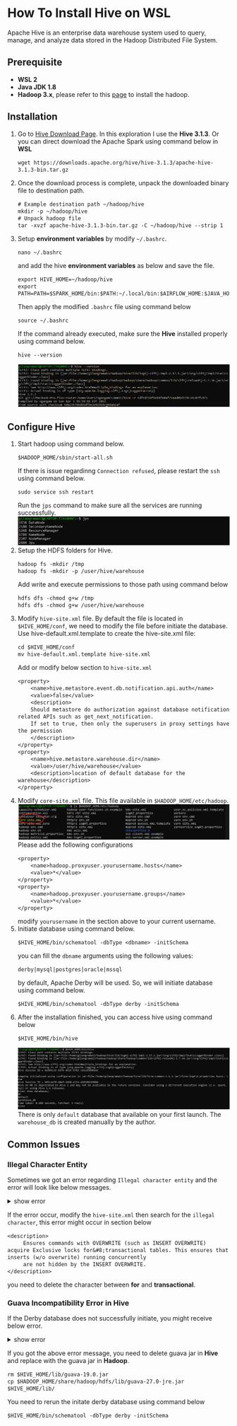 # How To Install Hive on WSL
Apache Hive is an enterprise data warehouse system used to query, manage, and analyze data stored in the Hadoop Distributed File System.

## Prerequisite
- __WSL 2__
- __Java JDK 1.8__
- __Hadoop 3.x__, please refer to this [page](../hadoop-installation-on-wsl/README.md) to install the hadoop.

## Installation
1. Go to [Hive Download Page](https://hive.apache.org/downloads.html). In this exploration I use the __Hive 3.1.3__. Or you can direct download the Apache Spark using command below in __WSL__
    ```
    wget https://downloads.apache.org/hive/hive-3.1.3/apache-hive-3.1.3-bin.tar.gz

    ```
2. Once the download process is complete, unpack the downloaded binary file to destination path.
    ```
    # Example destination path ~/hadoop/hive
    mkdir -p ~/hadoop/hive
    # Unpack hadoop file
    tar -xvzf apache-hive-3.1.3-bin.tar.gz -C ~/hadoop/hive --strip 1
    ```
3. Setup __environment variables__ by modify `~/.bashrc`.
    ```
    nano ~/.bashrc
    ```
    and add the hive __environment variables__ as below and save the file.
    ```
    export HIVE_HOME=~/hadoop/hive
    export PATH=PATH=$SPARK_HOME/bin:$PATH:~/.local/bin:$AIRFLOW_HOME:$JAVA_HOME:$JAVA_HOME/bin:$HADOOP_HOME/bin:$HADOOP_HOME/sbin:$HIVE_HOME/bin
    ```
    Then apply the modified `.bashrc` file using command below
    ```
    source ~/.bashrc
    ```
    If the command already executed, make sure the __Hive__ installed properly using command below.
    ```
    hive --version
    ```
    ![hive version](images/Screenshot1.png)

## Configure Hive
1. Start hadoop using command below.
    ```
    $HADOOP_HOME/sbin/start-all.sh
    ```
    If there is issue regardinng `Connection refused`, please restart the `ssh` using command below.
    ```
    sudo service ssh restart
    ```
    Run the `jps` command to make sure all the services are running successfully.</br>
    ![run jps](images/Screenshot2.png)</br>
2. Setup the HDFS folders for Hive.
    ```
    hadoop fs -mkdir /tmp 
    hadoop fs -mkdir -p /user/hive/warehouse 
    ```
    Add write and execute permissions to those path using command below
    ```
    hdfs dfs -chmod g+w /tmp
    hdfs dfs -chmod g+w /user/hive/warehouse
    ```
3. Modify `hive-site.xml` file. By default the file is located in `$HIVE_HOME/conf`, we need to modify the file before initiate the database. Use hive-default.xml.template to create the hive-site.xml file:
    ```
    cd $HIVE_HOME/conf
    mv hive-default.xml.template hive-site.xml
    ```
    Add or modify below section to `hive-site.xml`
    ```
    <property>
        <name>hive.metastore.event.db.notification.api.auth</name>
        <value>false</value>
        <description>
        Should metastore do authorization against database notification related APIs such as get_next_notification.
        If set to true, then only the superusers in proxy settings have the permission
        </description>
    </property>
    <property>
        <name>hive.metastore.warehouse.dir</name>
        <value>/user/hive/warehouse</value>
        <description>location of default database for the warehouse</description>
    </property>
    ```
4. Modify `core-site.xml` file. This file available in `$HADOOP_HOME/etc/hadoop`. </br>
![core-site.xml](images/Screenshot3.png)</br>
    Please add the following configurations
    ```
    <property>
        <name>hadoop.proxyuser.yourusername.hosts</name>
        <value>*</value>
    </property>
    <property>
        <name>hadoop.proxyuser.yourusername.groups</name>
        <value>*</value>
    </property>
    ```
    modify `yourusername` in the section above to your current username.
5. Initiate database using command below.
    ```
    $HIVE_HOME/bin/schematool -dbType <dbname> -initSchema
    ```
    you can fill the `dbname` arguments using the following values:
    ```
    derby|mysql|postgres|oracle|mssql
    ```
    by default, Apache Derby will be used. So, we will initiate database using command below.
    ```
    $HIVE_HOME/bin/schematool -dbType derby -initSchema
    ```
6. After the installation finished, you can access hive using command below
    ```
    $HIVE_HOME/bin/hive
    ```
    ![core-site.xml](images/Screenshot4.png)</br>
    There is only `default` database that available on your first launch. The `warehouse_db` is created manually by the author.

## Common Issues
### Illegal Character Entity
Sometimes we got an error regarding `Illegal character entity` and the error will look like below messages.</br>
<details>
    <summary>show error</summary>

    Exception in thread "main" java.lang.RuntimeException: com.ctc.wstx.exc.WstxParsingException: Illegal character entity: expansion character (code 0x8
    at [row,col,system-id]: [3215,96,"file:/home/username/hadoop/hive/conf/hive-site.xml"]
            at org.apache.hadoop.conf.Configuration.loadResource(Configuration.java:3092)
            at org.apache.hadoop.conf.Configuration.loadResources(Configuration.java:3041)
            at org.apache.hadoop.conf.Configuration.loadProps(Configuration.java:2914)
            at org.apache.hadoop.conf.Configuration.addResourceObject(Configuration.java:1034)
            at org.apache.hadoop.conf.Configuration.addResource(Configuration.java:939)
            at org.apache.hadoop.hive.conf.HiveConf.initialize(HiveConf.java:5154)
            at org.apache.hadoop.hive.conf.HiveConf.<init>(HiveConf.java:5107)
            at org.apache.hive.beeline.HiveSchemaTool.<init>(HiveSchemaTool.java:96)
            at org.apache.hive.beeline.HiveSchemaTool.main(HiveSchemaTool.java:1473)
            at java.base/jdk.internal.reflect.NativeMethodAccessorImpl.invoke0(Native Method)
            at java.base/jdk.internal.reflect.NativeMethodAccessorImpl.invoke(NativeMethodAccessorImpl.java:62)
            at java.base/jdk.internal.reflect.DelegatingMethodAccessorImpl.invoke(DelegatingMethodAccessorImpl.java:43)
            at java.base/java.lang.reflect.Method.invoke(Method.java:566)
            at org.apache.hadoop.util.RunJar.run(RunJar.java:323)
            at org.apache.hadoop.util.RunJar.main(RunJar.java:236)
    Caused by: com.ctc.wstx.exc.WstxParsingException: Illegal character entity: expansion character (code 0x8
    at [row,col,system-id]: [3215,96,"file:/home/username/hadoop/hive/conf/hive-site.xml"]
            at com.ctc.wstx.sr.StreamScanner.constructWfcException(StreamScanner.java:634)
            at com.ctc.wstx.sr.StreamScanner.throwParseError(StreamScanner.java:504)
            at com.ctc.wstx.sr.StreamScanner.reportIllegalChar(StreamScanner.java:2469)
            at com.ctc.wstx.sr.StreamScanner.validateChar(StreamScanner.java:2416)
            at com.ctc.wstx.sr.StreamScanner.resolveCharEnt(StreamScanner.java:2382)
            at com.ctc.wstx.sr.StreamScanner.fullyResolveEntity(StreamScanner.java:1528)
            at com.ctc.wstx.sr.BasicStreamReader.nextFromTree(BasicStreamReader.java:2818)
            at com.ctc.wstx.sr.BasicStreamReader.next(BasicStreamReader.java:1121)
            at org.apache.hadoop.conf.Configuration$Parser.parseNext(Configuration.java:3396)
            at org.apache.hadoop.conf.Configuration$Parser.parse(Configuration.java:3182)
            at org.apache.hadoop.conf.Configuration.loadResource(Configuration.java:3075)
            ... 14 more
</details>

If the error occur, modify the `hive-site.xml` then search for the `illegal character`, this error might occur in section below
```
<description>
     Ensures commands with OVERWRITE (such as INSERT OVERWRITE) acquire Exclusive locks for&#8;transactional tables. This ensures that inserts (w/o overwrite) running concurrently
     are not hidden by the INSERT OVERWRITE.
</description>
```
you need to delete the character between __for__ and __transactional__.
### Guava Incompatibility Error in Hive
If the Derby database does not successfully initiate,  you might receive below error.</br>
<details>
    <summary>show error</summary>

    Exception in thread "main" java.lang.NoSuchMethodError: com.google.common.base.Preconditions.checkArgument(ZLjava/lang/String;Ljava/lang/Object;)V
            at org.apache.hadoop.conf.Configuration.set(Configuration.java:1357)
            at org.apache.hadoop.conf.Configuration.set(Configuration.java:1338)
            at org.apache.hadoop.mapred.JobConf.setJar(JobConf.java:536)
            at org.apache.hadoop.mapred.JobConf.setJarByClass(JobConf.java:554)
            at org.apache.hadoop.mapred.JobConf.<init>(JobConf.java:448)
            at org.apache.hadoop.hive.conf.HiveConf.initialize(HiveConf.java:4045)
            at org.apache.hadoop.hive.conf.HiveConf.<init>(HiveConf.java:4003)
            at org.apache.hadoop.hive.common.LogUtils.initHiveLog4jCommon(LogUtils.java:81)
            at org.apache.hadoop.hive.common.LogUtils.initHiveLog4j(LogUtils.java:65)
            at org.apache.hadoop.hive.cli.CliDriver.run(CliDriver.java:702)
            at org.apache.hadoop.hive.cli.CliDriver.main(CliDriver.java:686)
            at sun.reflect.NativeMethodAccessorImpl.invoke0(Native Method)
            at sun.reflect.NativeMethodAccessorImpl.invoke(NativeMethodAccessorImpl.java:62)
            at sun.reflect.DelegatingMethodAccessorImpl.invoke(DelegatingMethodAccessorImpl.java:43)
            at java.lang.reflect.Method.invoke(Method.java:498)
            at org.apache.hadoop.util.RunJar.run(RunJar.java:323)
            at org.apache.hadoop.util.RunJar.main(RunJar.java:236)
</details>

If you got the above error message, you need to delete guava jar in __Hive__ and replace with the guava jar in __Hadoop__.
```
rm $HIVE_HOME/lib/guava-19.0.jar
cp $HADOOP_HOME/share/hadoop/hdfs/lib/guava-27.0-jre.jar $HIVE_HOME/lib/
```
You need to rerun the initate derby database using command below
```
$HIVE_HOME/bin/schematool -dbType derby -initSchema
```

